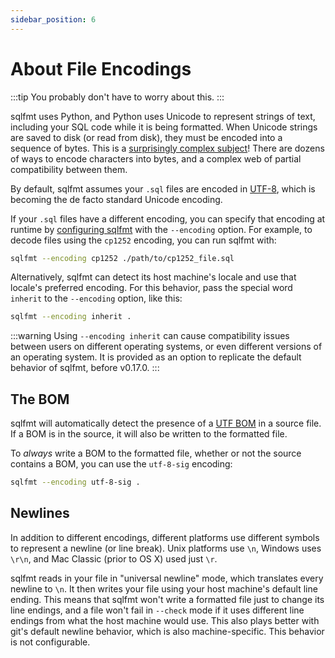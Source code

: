 ```yaml
---
sidebar_position: 6
---
```


# About File Encodings

:::tip
You probably don't have to worry about this.
:::

sqlfmt uses Python, and Python uses Unicode to represent strings of text, including your SQL code while it is being formatted. When Unicode strings are saved to disk (or read from disk), they must be encoded into a sequence of bytes. This is a 
[surprisingly complex subject](https://docs.python.org/3/howto/unicode.html)!
There are dozens of ways to encode characters into bytes, and a complex web of
partial compatibility between them.

By default, sqlfmt assumes your `.sql` files are encoded in 
[UTF-8](https://en.wikipedia.org/wiki/UTF-8), which is becoming
the de facto standard Unicode encoding.

If your `.sql` files have a different encoding, you can specify that encoding at
runtime by [configuring sqlfmt](configuring-sqlfmt) with the `--encoding` option.
For example, to decode files using the `cp1252` encoding, you can run sqlfmt with:

```bash
sqlfmt --encoding cp1252 ./path/to/cp1252_file.sql
```

Alternatively, sqlfmt can detect its host machine's locale and use that locale's preferred encoding. For this behavior, pass the special word `inherit` to the `--encoding` option, like this:

```bash
sqlfmt --encoding inherit .
```

:::warning
Using `--encoding inherit` can cause compatibility issues between users on
different operating systems, or even different versions of an operating system.
It is provided as an option to replicate the default behavior of sqlfmt, before v0.17.0.
:::

## The BOM
sqlfmt will automatically detect the presence of a
[UTF BOM](https://en.wikipedia.org/wiki/Byte_order_mark) in a source file. If a BOM
is in the source, it will also be written to the formatted file.

To *always* write a BOM to the formatted file, whether or not the source contains
a BOM, you can use the `utf-8-sig` encoding:

```bash
sqlfmt --encoding utf-8-sig .
```

## Newlines
In addition to different encodings, different platforms use different symbols
to represent a newline (or line break). Unix platforms use `\n`, Windows uses
`\r\n`, and Mac Classic (prior to OS X) used just `\r`.

sqlfmt reads in your file in "universal newline" mode, which translates every
newline to `\n`. It then writes your file using your host machine's default
line ending. This means that sqlfmt won't write a formatted file just to change its
line endings, and a file won't fail in `--check` mode if it uses different
line endings from what the host machine would use. This also plays better with
git's default newline behavior, which is also machine-specific. This behavior
is not configurable.
